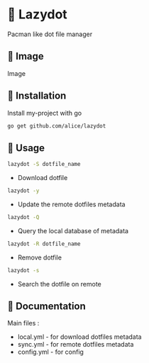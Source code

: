 # 🍪 Lazydot

Pacman like dot file manager

## 🎦 Image

Image

## 🍔 Installation

Install my-project with go

```bash
go get github.com/alice/lazydot
```

## 🍁 Usage

```bash
lazydot -S dotfile_name
```

- Download dotfile

```bash
lazydot -y
```

- Update the remote dotfiles metadata

```bash
lazydot -Q
```

- Query the local database of metadata

```bash
lazydot -R dotfile_name
```

- Remove dotfile

```bash
lazydot -s
```

- Search the dotfile on remote

## 🌸 Documentation

Main files :

- local.yml - for download dotfiles metadata
- sync.yml - for remote dotfiles metadata
- config.yml - for config
